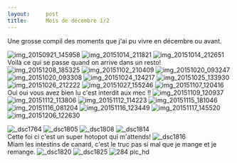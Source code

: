 ```yaml
---
layout:     post
title:      Mois de décembre 1/2
---
```


Une grosse compil des moments que j'ai pu vivre en décembre ou avant.


![img_20150921_145958](https://cloud.githubusercontent.com/assets/1808854/12073542/94aaecbe-b15e-11e5-8efa-72e9b06b4a96.jpg)
![img_20151014_211821](https://cloud.githubusercontent.com/assets/1808854/12073543/94ab5960-b15e-11e5-8899-dbcff44afa15.jpg)
![img_20151014_212651](https://cloud.githubusercontent.com/assets/1808854/12073544/94ac3ace-b15e-11e5-947e-86a024861e69.jpg)
Voilà ce qui se passe quand on arrive dans un resto!
![img_20151208_185325](https://cloud.githubusercontent.com/assets/1808854/12073546/94b28654-b15e-11e5-8ce7-f9801aa9bf7b.jpg)
![img_20151102_210409](https://cloud.githubusercontent.com/assets/1808854/12073557/951f3a60-b15e-11e5-9fd9-0ef8b72e8cbe.jpg)
![img_20151020_093247](https://cloud.githubusercontent.com/assets/1808854/12073549/94e2c918-b15e-11e5-90ad-e659ef75c822.jpg)
![img_20151020_093308](https://cloud.githubusercontent.com/assets/1808854/12073547/94e189c2-b15e-11e5-88f1-b5a5bca1cbca.jpg)
![img_20151024_124217](https://cloud.githubusercontent.com/assets/1808854/12073548/94e2c350-b15e-11e5-8323-2acf4d294aab.jpg)
![img_20151025_133930](https://cloud.githubusercontent.com/assets/1808854/12073550/94e3a608-b15e-11e5-91d0-d2c4af05d15b.jpg)
![img_20151026_212222](https://cloud.githubusercontent.com/assets/1808854/12073551/94e5fc8c-b15e-11e5-8159-4adf4fda3ebd.jpg)
![img_20151027_155246](https://cloud.githubusercontent.com/assets/1808854/12073552/94ea55ac-b15e-11e5-9a90-b60c349e7491.jpg)
![img_20151107_120416](https://cloud.githubusercontent.com/assets/1808854/12073553/951874aa-b15e-11e5-99f0-4435bccbe507.jpg)
<br>Oui oui vous avez bien lu c'est interdit aux mec !!
![img_20151109_120937](https://cloud.githubusercontent.com/assets/1808854/12073554/951abad0-b15e-11e5-895e-a81acb36d4c4.jpg)
![img_20151112_113806](https://cloud.githubusercontent.com/assets/1808854/12073555/951cbc86-b15e-11e5-97d3-174d11cb8d7c.jpg)
![img_20151112_114223](https://cloud.githubusercontent.com/assets/1808854/12073556/951cf0de-b15e-11e5-855d-7333aea59fe9.jpg)
![img_20151115_181046](https://cloud.githubusercontent.com/assets/1808854/12073558/9524084c-b15e-11e5-9746-03cf0641a25a.jpg)
![img_20151116_081204](https://cloud.githubusercontent.com/assets/1808854/12073559/954e5494-b15e-11e5-8167-6a0070965c3c.jpg)
![img_20151116_123449](https://cloud.githubusercontent.com/assets/1808854/12073560/955245c2-b15e-11e5-8b2e-1ba39f8d8392.jpg)
![img_20151117_145520](https://cloud.githubusercontent.com/assets/1808854/12073562/95550ece-b15e-11e5-9e76-bee8fee1d7dc.jpg)
![img_20151206_122630](https://cloud.githubusercontent.com/assets/1808854/12073563/95559d3a-b15e-11e5-9fe3-eb3284096d38.jpg)

![_dsc1764](https://cloud.githubusercontent.com/assets/1808854/12073535/947117aa-b15e-11e5-9744-95de3ce142c3.jpg)
![_dsc1805](https://cloud.githubusercontent.com/assets/1808854/12073538/94748d40-b15e-11e5-8852-eb6e2d78dcb9.jpg)
![_dsc1808](https://cloud.githubusercontent.com/assets/1808854/12073536/9473c8a6-b15e-11e5-847b-fdad80043273.jpg)
![_dsc1814](https://cloud.githubusercontent.com/assets/1808854/12073539/947609cc-b15e-11e5-9090-c4687d7d4e70.jpg)
<br>Cette foi ci c'est un super hotopot qui m'attends!
![_dsc1816](https://cloud.githubusercontent.com/assets/1808854/12073537/9473d3aa-b15e-11e5-8442-e0fd287cf3fc.jpg)
<br>Miam les intestins de canard, c'est le truc pas si mal que je mange et je remange.
![_dsc1820](https://cloud.githubusercontent.com/assets/1808854/12073540/947941c8-b15e-11e5-8de0-7f8790d57136.jpg)
![_dsc1825](https://cloud.githubusercontent.com/assets/1808854/12073541/94a9f3cc-b15e-11e5-9e0e-3694834e0345.jpg)
![284 pic_hd](https://cloud.githubusercontent.com/assets/1808854/12073545/94ae1bdc-b15e-11e5-80a6-f3850013ac9e.jpg)
